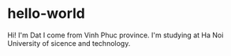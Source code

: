 # hello-world
Hi! I'm Dat
I come from Vinh Phuc province.
I'm studying at Ha Noi University of sicence and technology.
